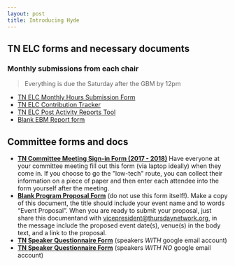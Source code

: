 ```yaml
---
layout: post
title: Introducing Hyde
---
```


## TN ELC forms and necessary documents

### Monthly submissions from each chair

> Everything is due the Saturday after the GBM by 12pm

- [TN ELC Monthly Hours Submission Form](https://docs.google.com/forms/d/e/1FAIpQLScXImkPu58_ZFmhW4hCjMbDSxB6phBkFFmtA-s7Yz2rI_ayCA/viewform)
- [TN ELC Contribution Tracker](https://docs.google.com/forms/d/e/1FAIpQLSdN21OOz6rcv_Q6vlH7-2xw1Rg8XGYrGydSmD6Q3iJ7GTCYHQ/viewform)
- [TN ELC Post Activity Reports Tool](https://docs.google.com/forms/d/e/1FAIpQLSdKk8S5lRtYYpDmnr8vtxy1IyZt91OXIwXrraLVrPlM7zcGhA/viewform)
- [Blank EBM Report form](https://docs.google.com/a/thursdaynetwork.org/document/d/1imqQMesGiCd8ejjp3Q1GZm5_hsklFJ67wsOZp7RrJVk/edit?usp=sharing) 

## Committee forms and docs

- [**TN Committee Meeting Sign-in Form (2017 - 2018)**](https://docs.google.com/forms/d/e/1FAIpQLScj629spfzbVOnpk986UUZRCl7Ah42alz2W1UaSxb-zQFtMbQ/viewform) Have everyone at your committee meeting fill out this form (via laptop ideally) when they come in. If you choose to go the "low-tech" route, you can collect their information on a piece of paper and then enter each attendee into the form yourself after the meeting.
- [**Blank Program Proposal Form**](https://docs.google.com/a/thursdaynetwork.org/document/d/1xS9f5x5-9G3lg_NfsOi203H4uHBtrJ0MXtHQV9eU6NU/edit?usp=sharing) (do not use this form itself!). Make a copy of this document, the title should include your event name and to words “Event Proposal”. When you are ready to submit your proposal, just share this documentand with vicepresident@thursdaynetwork.org, in the message include the proposed event date(s), venue(s) in the body text, and a link to the proposal.
- [**TN Speaker Questionnaire Form**](https://docs.google.com/forms/d/e/1FAIpQLSeThkAlRfMpHcp3VJ9XwPixlZOQM7RTESg58UKKbqCvuLmGNw/viewform) (speakers *WITH* google email account)
- [**TN Speaker Questionnaire Form**](https://docs.google.com/forms/d/e/1FAIpQLSedMch9ne1zmw5i0llhybEfNqiF41lLlLg6qCYtMLPqa0CK8Q/viewform) (speakers *WITH NO* google email account)